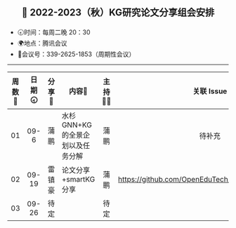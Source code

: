 ## <p align="center">🍁 2022-2023（秋）KG研究论文分享组会安排</p>

- 🕣时间：每周二晚 20：30
- 🌍地点：腾讯会议
- 📠会议号：339-2625-1853（周期性会议）


****


| 周数📆 | 日期🕣 | 分享🙋  | 内容📒                                                        | 主持💂‍♂️ |                          关联 Issue                          |
| :---: | :---: | :----: | ------------------------------------------------------------ | :----: | :----------------------------------------------------------: |
|  01   | 09-6 |  蒲鹏  | 水杉GNN+KG的全景企划以及任务分解                                       |  蒲鹏  |   待补充   |   #1，#2，#3
|  02   | 09-19 |  雷镇豪  | 论文分享+smartKG分享                                              |  蒲鹏  | https://github.com/OpenEduTech/OpenEduKG/issues/1 |  |
|  03   | 09-26 |待定  |  | 待定 |  |  |

